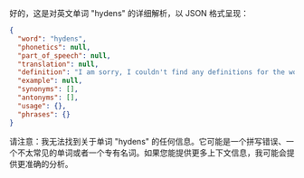 好的，这是对英文单词 "hydens" 的详细解析，以 JSON 格式呈现：

```json
{
  "word": "hydens",
  "phonetics": null,
  "part_of_speech": null,
  "translation": null,
  "definition": "I am sorry, I couldn't find any definitions for the word 'hydens'. It may be a misspelling, a less common word, or a proper noun.",
  "example": null,
  "synonyms": [],
  "antonyms": [],
  "usage": {},
  "phrases": {}
}
```

请注意：我无法找到关于单词 "hydens" 的任何信息。它可能是一个拼写错误、一个不太常见的单词或者一个专有名词。如果您能提供更多上下文信息，我可能会提供更准确的分析。
 